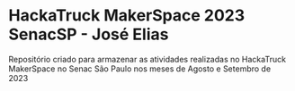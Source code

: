 # HackaTruck MakerSpace 2023 SenacSP - José Elias
Repositório criado para armazenar as atividades realizadas no HackaTruck MakerSpace no Senac São Paulo nos meses de Agosto e Setembro de 2023
